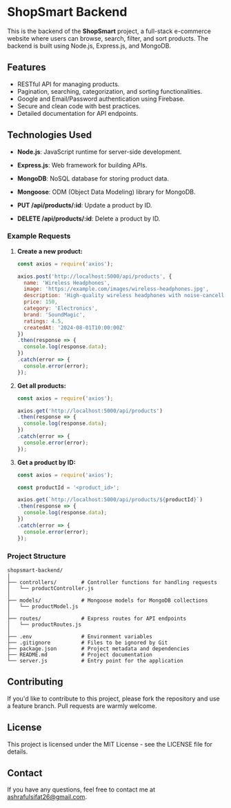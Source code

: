 # ShopSmart Backend

This is the backend of the **ShopSmart** project, a full-stack e-commerce website where users can browse, search, filter, and sort products. The backend is built using Node.js, Express.js, and MongoDB.

## Features

- RESTful API for managing products.
- Pagination, searching, categorization, and sorting functionalities.
- Google and Email/Password authentication using Firebase.
- Secure and clean code with best practices.
- Detailed documentation for API endpoints.

## Technologies Used

- **Node.js**: JavaScript runtime for server-side development.
- **Express.js**: Web framework for building APIs.
- **MongoDB**: NoSQL database for storing product data.
- **Mongoose**: ODM (Object Data Modeling) library for MongoDB.

- **PUT /api/products/:id**: Update a product by ID.
- **DELETE /api/products/:id**: Delete a product by ID.

### Example Requests

1. **Create a new product:**

    ```javascript
    const axios = require('axios');

    axios.post('http://localhost:5000/api/products', {
      name: 'Wireless Headphones',
      image: 'https://example.com/images/wireless-headphones.jpg',
      description: 'High-quality wireless headphones with noise-cancellation.',
      price: 150,
      category: 'Electronics',
      brand: 'SoundMagic',
      ratings: 4.5,
      createdAt: '2024-08-01T10:00:00Z'
    })
    .then(response => {
      console.log(response.data);
    })
    .catch(error => {
      console.error(error);
    });
    ```

2. **Get all products:**

    ```javascript
    const axios = require('axios');

    axios.get('http://localhost:5000/api/products')
    .then(response => {
      console.log(response.data);
    })
    .catch(error => {
      console.error(error);
    });
    ```

3. **Get a product by ID:**

    ```javascript
    const axios = require('axios');

    const productId = '<product_id>';

    axios.get(`http://localhost:5000/api/products/${productId}`)
    .then(response => {
      console.log(response.data);
    })
    .catch(error => {
      console.error(error);
    });
    ```

### Project Structure

```plaintext
shopsmart-backend/
│
├── controllers/        # Controller functions for handling requests
│   └── productController.js
│
├── models/             # Mongoose models for MongoDB collections
│   └── productModel.js
│
├── routes/             # Express routes for API endpoints
│   └── productRoutes.js
│
├── .env                # Environment variables
├── .gitignore          # Files to be ignored by Git
├── package.json        # Project metadata and dependencies
├── README.md           # Project documentation
└── server.js           # Entry point for the application
```

## Contributing
If you'd like to contribute to this project, please fork the repository and use a feature branch. Pull requests are warmly welcome.

## License
This project is licensed under the MIT License - see the LICENSE file for details.

## Contact
If you have any questions, feel free to contact me at ashrafulsifat26@gmail.com.
